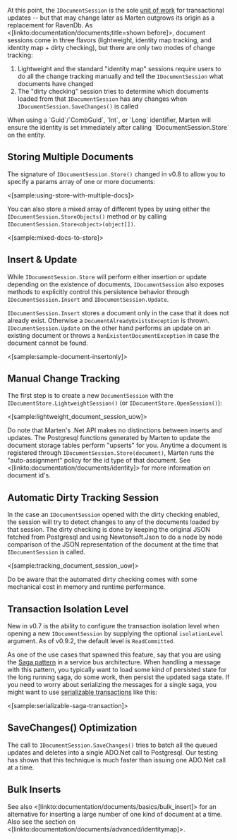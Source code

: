 <!--Title:Storing Documents and Unit Of Work-->
<!--Url:persisting-->

At this point, the `IDocumentSession` is the sole [unit of work](http://martinfowler.com/eaaCatalog/unitOfWork.html) for transactional updates -- but that may change later as Marten outgrows its origin as a replacement for RavenDb. As <[linkto:documentation/documents;title=shown before]>, document sessions come in three flavors (lightweight, identity map tracking, and identity map + dirty checking), but there are only two modes of change tracking:

1. Lightweight and the standard "identity map" sessions require users to do all the change tracking manually and tell the `IDocumentSession` 
   what documents have changed
1. The "dirty checking" session tries to determine which documents loaded from that `IDocumentSession` has any changes when `IDocumentSession.SaveChanges()` is called

<div class="alert alert-info">When using a `Guid`/`CombGuid`, `Int`, or `Long` identifier, Marten will ensure the identity is set immediately after calling `IDocumentSession.Store` on the entity.</div>

## Storing Multiple Documents

The signature of `IDocumentSession.Store()` changed in v0.8 to allow you to specify a params array of one or more documents:

<[sample:using-store-with-multiple-docs]>


You can also store a mixed array of different types by using either the `IDocumentSession.StoreObjects()` method or by calling `IDocumentSession.Store<object>(object[])`.

<[sample:mixed-docs-to-store]>

## Insert & Update ##

While `IDocumentSession.Store` will perform either insertion or update depending on the existence of documents, `IDocumentSession` also exposes methods to explicitly control this persistence behavior through `IDocumentSession.Insert` and `IDocumentSession.Update`.

`IDocumentSession.Insert` stores a document only in the case that it does not already exist. Otherwise a `DocumentAlreadyExistsException` is thrown. `IDocumentSession.Update` on the other hand performs an update on an existing document or throws a `NonExistentDocumentException` in case the document cannot be found.

<[sample:sample-document-insertonly]>

## Manual Change Tracking

The first step is to create a new `DocumentSession` with the `IDocumentStore.LightweightSession()` (or `IDocumentStore.OpenSession()`):

<[sample:lightweight_document_session_uow]>

Do note that Marten's .Net API makes no distinctions between inserts and updates. The Postgresql functions generated by Marten to update the document storage tables perform "upserts" for you. Anytime a document is registered through `IDocumentSession.Store(document)`, Marten runs the "auto-assignment" policy for the id type of that document. See <[linkto:documentation/documents/identity]> for more information on document id's.


## Automatic Dirty Tracking Session

In the case an `IDocumentSession` opened with the dirty checking enabled, the session will try to detect changes to any of the documents loaded by that
session. The dirty checking is done by keeping the original JSON fetched from Postgresql and using Newtonsoft.Json to do a node by node comparison of the 
JSON representation of the document at the time that `IDocumentSession` is called. 

<[sample:tracking_document_session_uow]>

Do be aware that the automated dirty checking comes with some mechanical cost in memory and runtime performance. 

## Transaction Isolation Level

New in v0.7 is the ability to configure the transaction isolation level when opening a new `IDocumentSession` by
supplying the optional `isolationLevel` argument. As of v0.9.2, the default level is `ReadCommitted`.

As one of the use cases that spawned this feature, say
that you are using the [Saga pattern](https://lostechies.com/jimmybogard/2013/03/21/saga-implementation-patterns-variations/) in a service bus architecture. When handling a message with this pattern, you typically want to load some kind of persisted state for the long running saga, do some work, then persist the updated saga state. If you need to worry about serializing the messages
for a single saga, you might want to use [serializable transactions](https://en.wikipedia.org/wiki/Serializability) like this:

<[sample:serializable-saga-transaction]>


## SaveChanges() Optimization

The call to `IDocumentSession.SaveChanges()` tries to batch all the queued updates and deletes into a single ADO.Net call to Postgresql. Our testing has
shown that this technique is much faster than issuing one ADO.Net call at a time.


## Bulk Inserts

See also <[linkto:documentation/documents/basics/bulk_insert]> for an alternative for inserting a large number of one kind of document at a time. Also see the section on <[linkto:documentation/documents/advanced/identitymap]>.
